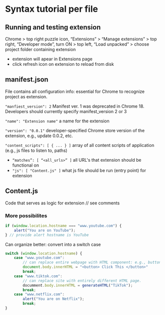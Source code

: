 # Syntax tutorial per file

## Running and testing extension
Chrome > top right puzzle icon, “Extensions” > “Manage extensions” > top right, “Developer mode”, turn ON > top left, “Load unpacked” > choose project folder containing extension

- extension will apear in Extensions page
- click refresh icon on extension to reload from disk

## manifest.json
File contains all configuration info: essential for Chrome to recognize project as extension.

`"manfiest_version": 2` Manifest ver. 1 was deprecated in Chrome 18. Developers should currently specify manifest_version 2 or 3

`"name": "Extension name"` a name for the extension

`"version": "0.0.1"` developer-specified Chrome store version of the extension, e.g., update 0.0.2, etc.

`"content_scripts": [ { ... } ]` array of all content scripts of application (e.g., js files to listen to, paths)

- `“matches”: [ “<all_urls>” ]` all URL's that extension should be functional on
- `"js": [ "Content.js" ]` what js file should be run (entry point) for extension

## Content.js
Code that serves as logic for extension // see comments

### More possibilites
```javascript
if (window.location.hostname === "www.youtube.com") {
    alert("You are on YouTube");
} // provide alert hostname is YouTube
```

Can organize better: convert into a switch case
```javascript
switch (window.location.hostname) {
    case "www.youtube.com":
        // can replace entire webpage with HTML component: e.g., button
        document.body.innerHTML = "<button> Click This </button>"
        break;
    case "www.tiktok.com":
        // can replace site with entirely different HTML page.
        documment.body.innerHTML = generateHTML("TikTok");
        break;
    case "www.netflix.com":
        alert("You are on Netflix");
        break;
}
```
